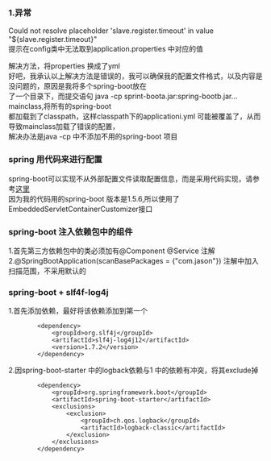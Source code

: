 ### 1.异常  
Could not resolve placeholder 'slave.register.timeout' in value "${slave.register.timeout}"  
提示在config类中无法取到application.properties 中对应的值  

解决方法，将properties 换成了yml  
好吧，我承认以上解决方法是错误的，我可以确保我的配置文件格式，以及内容是没问题的，原因是我将多个spring-boot放在  
了一个目录下，而提交语句 java -cp sprint-boota.jar:spring-bootb.jar... mainclass,将所有的spring-boot  
都加载到了classpath，这样classpath下的applicationi.yml 可能被覆盖了，从而导致mainclass加载了错误的配置，  
解决办法是java -cp 中不添加不用的spring-boot 项目  

### spring 用代码来进行配置  
spring-boot可以实现不从外部配置文件读取配置信息，而是采用代码实现，请参考[这里](https://github.com/jasondong-1/spring-boot/tree/master/spring-boot-without-config)  
因为我的代码用的spring-boot 版本是1.5.6,所以使用了EmbeddedServletContainerCustomizer接口  


### spring-boot 注入依赖包中的组件  
1.首先第三方依赖包中的类必须加有@Component @Service 注解  
2.@SpringBootApplication(scanBasePackages = {"com.jason"}) 注解中加入扫描范围，不采用默认的    

### spring-boot + slf4f-log4j  
1.首先添加依赖，最好将该依赖添加到第一个  
```
        <dependency>
            <groupId>org.slf4j</groupId>
            <artifactId>slf4j-log4j12</artifactId>
            <version>1.7.2</version>
        </dependency>
```  
2.因spring-boot-starter 中的logback依赖与1 中的依赖有冲突，将其exclude掉  
```
        <dependency>
            <groupId>org.springframework.boot</groupId>
            <artifactId>spring-boot-starter</artifactId>
            <exclusions>
                <exclusion>
                    <groupId>ch.qos.logback</groupId>
                    <artifactId>logback-classic</artifactId>
                </exclusion>
            </exclusions>
        </dependency>
```
 
